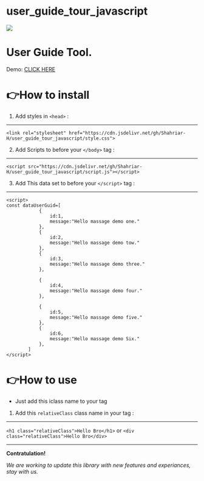# user_guide_tour_javascript
![](https://github.com/user_guide_tour_javascript/main/images/project.gif)
# User Guide Tool. 


Demo:
[CLICK HERE](https://shahriar-h.github.io/user_guide_tour_javascript/)

# 👉How to install
1. Add styles in `<head>` :
---
```
<link rel="stylesheet" href="https://cdn.jsdelivr.net/gh/Shahriar-H/user_guide_tour_javascript/style.css">
```

2. Add Scripts to before your `</body>` tag :
---
```
<script src="https://cdn.jsdelivr.net/gh/Shahriar-H/user_guide_tour_javascript/script.js"></script>
```
3. Add This data set to before your `</script>` tag :
---
```
<script>
const dataUserGuid=[
            {
                id:1,
                message:"Hello massage demo one."
            },
            {
                id:2,
                message:"Hello massage demo tow."
            },
            {
                id:3,
                message:"Hello massage demo three."
            },
            
            {
                id:4,
                message:"Hello massage demo four."
            },
            
            {
                id:5,
                message:"Hello massage demo five."
            },
            {
                id:6,
                message:"Hello massage demo Six."
            },
        ]
</script>

```


# 👉How to use
* Just add this iclass name to your tag
1. Add this `relativeClass` class name in your tag :
---
`<h1 class="relativeClass">Hello Bro</h1>` or 
`<div class="relativeClass">Hello Bro</div>`



---
**Contratulation!**

*We are working to update this library with new features and experiances, stay with us.*

